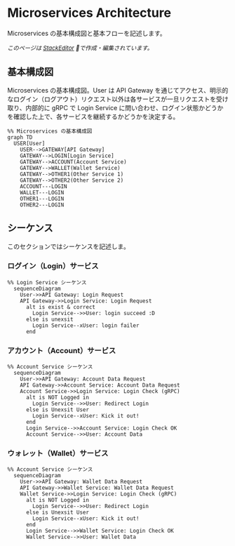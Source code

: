 
# Microservices Architecture
Microservices の基本構成図と基本フローを記述します。

_<font size="-1">このページは [StackEditor](https://stackedit.io/) で作成・編集されています。</font>_

## 基本構成図
Microservices の基本構成図。User は API Gateway を通じてアクセス、明示的なログイン（ログアウト）リクエスト以外は各サービスが一旦リクエストを受け取り、内部的に gRPC で Login Service に問い合わせ、ログイン状態かどうかを確認した上で、各サービスを継続するかどうかを決定する。
```mermaid
%% Microservices の基本構成図
graph TD
  USER[User]
    USER-->GATEWAY[API Gateway]
    GATEWAY-->LOGIN[Login Service]
    GATEWAY-->ACCOUNT(Account Service)
    GATEWAY-->WALLET(Wallet Service)
    GATEWAY-->OTHER1(Other Service 1)
    GATEWAY-->OTHER2(Other Service 2)
    ACCOUNT---LOGIN
    WALLET---LOGIN
    OTHER1---LOGIN
    OTHER2---LOGIN
```

## シーケンス
このセクションではシーケンスを記述しま。

### ログイン（Login）サービス
```mermaid
%% Login Service シーケンス
  sequenceDiagram
    User->>API Gateway: Login Request
    API Gateway->>Login Service: Login Request
      alt is exist & correct
        Login Service-->>User: login succeed :D
      else is unexsit
        Login Service--xUser: login failer
      end
```

### アカウント（Account）サービス
```mermaid
%% Account Service シーケンス
  sequenceDiagram
    User->>API Gateway: Account Data Request
    API Gateway->>Account Service: Account Data Request
    Account Service->>Login Service: Login Check (gRPC)
      alt is NOT Logged in
        Login Service-->>User: Redirect Login
      else is Unexsit User
        Login Service--xUser: Kick it out!
      end
      Login Service-->>Account Service: Login Check OK
      Account Service-->>User: Account Data
```

### ウォレット（Wallet）サービス
```mermaid
%% Account Service シーケンス
  sequenceDiagram
    User->>API Gateway: Wallet Data Request
    API Gateway->>Wallet Service: Wallet Data Request
    Wallet Service->>Login Service: Login Check (gRPC)
      alt is NOT Logged in
        Login Service-->>User: Redirect Login
      else is Unexsit User
        Login Service--xUser: Kick it out!
      end
      Login Service-->>Wallet Service: Login Check OK
      Wallet Service-->>User: Wallet Data
```

<!--stackedit_data:
eyJoaXN0b3J5IjpbMTU0OTA0MDY3M119
-->